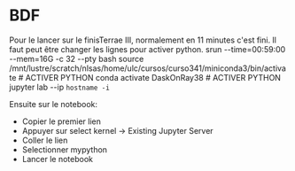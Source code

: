 # BDF
 Pour le lancer sur le finisTerrae III, normalement en 11 minutes c'est fini. Il faut peut être changer les lignes pour activer python.
srun --time=00:59:00 --mem=16G -c 32 --pty bash
source /mnt/lustre/scratch/nlsas/home/ulc/cursos/curso341/miniconda3/bin/activate # ACTIVER PYTHON
conda activate DaskOnRay38 # ACTIVER PYTHON
jupyter lab --ip `hostname -i`

Ensuite sur le notebook:
- Copier le premier lien
- Appuyer sur select kernel -> Existing Jupyter Server
- Coller le lien
- Selectionner mypython
- Lancer le notebook

